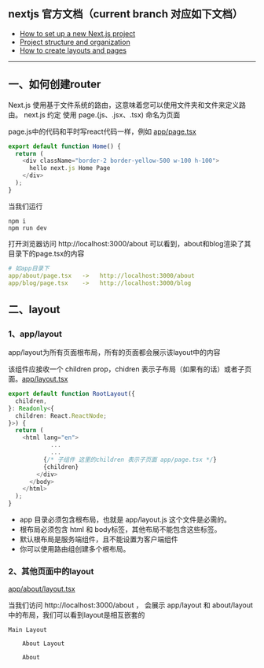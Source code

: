 ## nextjs 官方文档（current branch 对应如下文档）
- [How to set up a new Next.js project](https://nextjs.org/docs/app/getting-started/installation)
- [Project structure and organization](https://nextjs.org/docs/app/getting-started/project-structure)
- [How to create layouts and pages](https://nextjs.org/docs/app/getting-started/layouts-and-pages)

--- 

## 一、如何创建router

Next.js 使用基于文件系统的路由，这意味着您可以使用文件夹和文件来定义路由。
next.js 约定 使用 page.(js、.jsx、.tsx) 命名为页面

page.js中的代码和平时写react代码一样，例如 [app/page.tsx](app/page.tsx)
```ts
export default function Home() {
  return (
    <div className="border-2 border-yellow-500 w-100 h-100">
      hello next.js Home Page
    </div>
  );
}

```
当我们运行

```base
npm i 
npm run dev
```
  
  打开浏览器访问 http://localhost:3000/about 可以看到，about和blog渲染了其目录下的page.tsx的内容

```yaml
# 如app目录下 
app/about/page.tsx   ->   http://localhost:3000/about
app/blog/page.tsx    ->   http://localhost:3000/blog
```

## 二、layout
### 1、app/layout
app/layout为所有页面根布局，所有的页面都会展示该layout中的内容

该组件应接收一个 children prop，chidren 表示子布局（如果有的话）或者子页面。[app/layout.tsx](app/layout.tsx)
```ts
export default function RootLayout({
  children,
}: Readonly<{
  children: React.ReactNode;
}>) {
  return (
    <html lang="en">
            ...
            ...
          {/* 子组件 这里的children 表示子页面 app/page.tsx */}
          {children}
        </div>
      </body>
    </html>
  );
}
```
- app 目录必须包含根布局，也就是 app/layout.js 这个文件是必需的。
- 根布局必须包含 html 和 body标签，其他布局不能包含这些标签。
- 默认根布局是服务端组件，且不能设置为客户端组件
- 你可以使用路由组创建多个根布局。


### 2、其他页面中的layout
[app/about/layout.tsx](app/about/layout.tsx)

当我们访问 http://localhost:3000/about ，
会展示 app/layout 和 about/layout中的布局，我们可以看到layout是相互嵌套的

```base
Main Layout

    About Layout

    About
```



